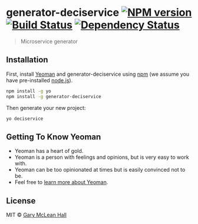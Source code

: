 # generator-deciservice [![NPM version][npm-image]][npm-url] [![Build Status][travis-image]][travis-url] [![Dependency Status][daviddm-image]][daviddm-url]
> Microservice generator

## Installation

First, install [Yeoman](http://yeoman.io) and generator-deciservice using [npm](https://www.npmjs.com/) (we assume you have pre-installed [node.js](https://nodejs.org/)).

```bash
npm install -g yo
npm install -g generator-deciservice
```

Then generate your new project:

```bash
yo deciservice
```

## Getting To Know Yeoman

 * Yeoman has a heart of gold.
 * Yeoman is a person with feelings and opinions, but is very easy to work with.
 * Yeoman can be too opinionated at times but is easily convinced not to be.
 * Feel free to [learn more about Yeoman](http://yeoman.io/).

## License

MIT © [Gary McLean Hall]()


[npm-image]: https://badge.fury.io/js/generator-deciservice.svg
[npm-url]: https://npmjs.org/package/generator-deciservice
[travis-image]: https://travis-ci.org/garymcleanhall/generator-deciservice.svg?branch=master
[travis-url]: https://travis-ci.org/garymcleanhall/generator-deciservice
[daviddm-image]: https://david-dm.org/garymcleanhall/generator-deciservice.svg?theme=shields.io
[daviddm-url]: https://david-dm.org/garymcleanhall/generator-deciservice

